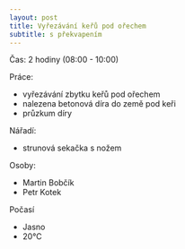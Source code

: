 ```yaml
---
layout: post
title: Vyřezávání keřů pod ořechem
subtitle: s překvapením
---
```


Čas: 2 hodiny (08:00 - 10:00)

Práce:
- vyřezávání zbytku keřů pod ořechem
- nalezena betonová díra do země pod keři
- průzkum díry

Nářadí:
- strunová sekačka s nožem

Osoby:
- Martin Bobčík
- Petr Kotek

Počasí
- Jasno
- 20°C
